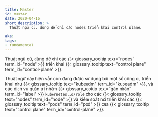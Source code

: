 ```yaml
---
title: Master
id: master
date: 2020-04-16
short_description: >
  Thuật ngữ cũ, dùng để chỉ các nodes triển khai control plane.

aka:
tags:
- fundamental
---
```

 Thuật ngữ cũ, dùng để chỉ các {{< glossary_tooltip text="nodes" term_id="node" >}} 
 triển khai {{< glossary_tooltip text="control plane" term_id="control-plane" >}}.

<!--more-->
Thuật ngữ này hiện vẫn còn đang được sử dụng bởi một số công cụ triển khai 
như {{< glossary_tooltip text="kubeadm" term_id="kubeadm" >}}, 
và các dịch vụ quản trị nhằm {{< glossary_tooltip text="gán nhãn" term_id="label" >}} 
`kubernetes.io/role` cho các {{< glossary_tooltip text="nodes" term_id="node" >}} và kiểm soát 
nơi triển khai các {{< glossary_tooltip text="pods" term_id="pod" >}} của {{< glossary_tooltip text="control plane" term_id="control-plane" >}}.
